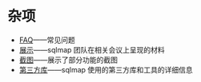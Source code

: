 # 杂项

* [FAQ](https://itechub.gitbook.io/sqlmap-wiki-zhcn/faq)——常见问题
* [展示](https://itechub.gitbook.io/sqlmap-wiki-zhcn/presentations)——sqlmap 团队在相关会议上呈现的材料
* [截图](https://itechub.gitbook.io/sqlmap-wiki-zhcn/screenshots)——展示了部分功能的截图
* [第三方库](https://itechub.gitbook.io/sqlmap-wiki-zhcn/third-party-libraries)——sqlmap 使用的第三方库和工具的详细信息
